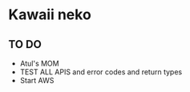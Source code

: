# Kawaii neko


## TO DO
* Atul's MOM
* TEST ALL APIS and error codes and return types
* Start AWS 
